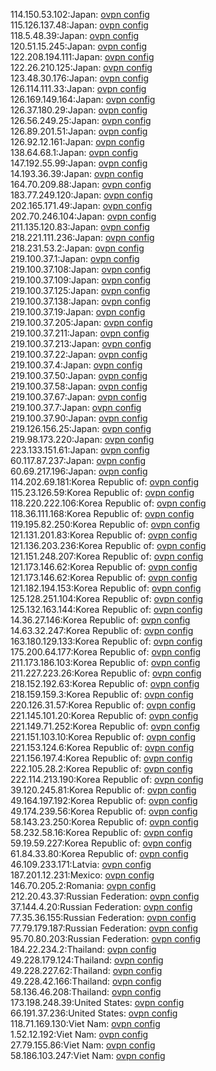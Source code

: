 114.150.53.102:Japan: [ovpn config](vpn/114_150_53_102.ovpn)  
115.126.137.48:Japan: [ovpn config](vpn/115_126_137_48.ovpn)  
118.5.48.39:Japan: [ovpn config](vpn/118_5_48_39.ovpn)  
120.51.15.245:Japan: [ovpn config](vpn/120_51_15_245.ovpn)  
122.208.194.111:Japan: [ovpn config](vpn/122_208_194_111.ovpn)  
122.26.210.125:Japan: [ovpn config](vpn/122_26_210_125.ovpn)  
123.48.30.176:Japan: [ovpn config](vpn/123_48_30_176.ovpn)  
126.114.111.33:Japan: [ovpn config](vpn/126_114_111_33.ovpn)  
126.169.149.164:Japan: [ovpn config](vpn/126_169_149_164.ovpn)  
126.37.180.29:Japan: [ovpn config](vpn/126_37_180_29.ovpn)  
126.56.249.25:Japan: [ovpn config](vpn/126_56_249_25.ovpn)  
126.89.201.51:Japan: [ovpn config](vpn/126_89_201_51.ovpn)  
126.92.12.161:Japan: [ovpn config](vpn/126_92_12_161.ovpn)  
138.64.68.1:Japan: [ovpn config](vpn/138_64_68_1.ovpn)  
147.192.55.99:Japan: [ovpn config](vpn/147_192_55_99.ovpn)  
14.193.36.39:Japan: [ovpn config](vpn/14_193_36_39.ovpn)  
164.70.209.88:Japan: [ovpn config](vpn/164_70_209_88.ovpn)  
183.77.249.120:Japan: [ovpn config](vpn/183_77_249_120.ovpn)  
202.165.171.49:Japan: [ovpn config](vpn/202_165_171_49.ovpn)  
202.70.246.104:Japan: [ovpn config](vpn/202_70_246_104.ovpn)  
211.135.120.83:Japan: [ovpn config](vpn/211_135_120_83.ovpn)  
218.221.111.236:Japan: [ovpn config](vpn/218_221_111_236.ovpn)  
218.231.53.2:Japan: [ovpn config](vpn/218_231_53_2.ovpn)  
219.100.37.1:Japan: [ovpn config](vpn/219_100_37_1.ovpn)  
219.100.37.108:Japan: [ovpn config](vpn/219_100_37_108.ovpn)  
219.100.37.109:Japan: [ovpn config](vpn/219_100_37_109.ovpn)  
219.100.37.125:Japan: [ovpn config](vpn/219_100_37_125.ovpn)  
219.100.37.138:Japan: [ovpn config](vpn/219_100_37_138.ovpn)  
219.100.37.19:Japan: [ovpn config](vpn/219_100_37_19.ovpn)  
219.100.37.205:Japan: [ovpn config](vpn/219_100_37_205.ovpn)  
219.100.37.211:Japan: [ovpn config](vpn/219_100_37_211.ovpn)  
219.100.37.213:Japan: [ovpn config](vpn/219_100_37_213.ovpn)  
219.100.37.22:Japan: [ovpn config](vpn/219_100_37_22.ovpn)  
219.100.37.4:Japan: [ovpn config](vpn/219_100_37_4.ovpn)  
219.100.37.50:Japan: [ovpn config](vpn/219_100_37_50.ovpn)  
219.100.37.58:Japan: [ovpn config](vpn/219_100_37_58.ovpn)  
219.100.37.67:Japan: [ovpn config](vpn/219_100_37_67.ovpn)  
219.100.37.7:Japan: [ovpn config](vpn/219_100_37_7.ovpn)  
219.100.37.90:Japan: [ovpn config](vpn/219_100_37_90.ovpn)  
219.126.156.25:Japan: [ovpn config](vpn/219_126_156_25.ovpn)  
219.98.173.220:Japan: [ovpn config](vpn/219_98_173_220.ovpn)  
223.133.151.61:Japan: [ovpn config](vpn/223_133_151_61.ovpn)  
60.117.87.237:Japan: [ovpn config](vpn/60_117_87_237.ovpn)  
60.69.217.196:Japan: [ovpn config](vpn/60_69_217_196.ovpn)  
114.202.69.181:Korea Republic of: [ovpn config](vpn/114_202_69_181.ovpn)  
115.23.126.59:Korea Republic of: [ovpn config](vpn/115_23_126_59.ovpn)  
118.220.222.106:Korea Republic of: [ovpn config](vpn/118_220_222_106.ovpn)  
118.36.111.168:Korea Republic of: [ovpn config](vpn/118_36_111_168.ovpn)  
119.195.82.250:Korea Republic of: [ovpn config](vpn/119_195_82_250.ovpn)  
121.131.201.83:Korea Republic of: [ovpn config](vpn/121_131_201_83.ovpn)  
121.136.203.236:Korea Republic of: [ovpn config](vpn/121_136_203_236.ovpn)  
121.151.248.207:Korea Republic of: [ovpn config](vpn/121_151_248_207.ovpn)  
121.173.146.62:Korea Republic of: [ovpn config](vpn/121_173_146_62.ovpn)  
121.173.146.62:Korea Republic of: [ovpn config](vpn/121_173_146_62.ovpn)  
121.182.194.153:Korea Republic of: [ovpn config](vpn/121_182_194_153.ovpn)  
125.128.251.104:Korea Republic of: [ovpn config](vpn/125_128_251_104.ovpn)  
125.132.163.144:Korea Republic of: [ovpn config](vpn/125_132_163_144.ovpn)  
14.36.27.146:Korea Republic of: [ovpn config](vpn/14_36_27_146.ovpn)  
14.63.32.247:Korea Republic of: [ovpn config](vpn/14_63_32_247.ovpn)  
163.180.129.133:Korea Republic of: [ovpn config](vpn/163_180_129_133.ovpn)  
175.200.64.177:Korea Republic of: [ovpn config](vpn/175_200_64_177.ovpn)  
211.173.186.103:Korea Republic of: [ovpn config](vpn/211_173_186_103.ovpn)  
211.227.223.26:Korea Republic of: [ovpn config](vpn/211_227_223_26.ovpn)  
218.152.192.63:Korea Republic of: [ovpn config](vpn/218_152_192_63.ovpn)  
218.159.159.3:Korea Republic of: [ovpn config](vpn/218_159_159_3.ovpn)  
220.126.31.57:Korea Republic of: [ovpn config](vpn/220_126_31_57.ovpn)  
221.145.101.20:Korea Republic of: [ovpn config](vpn/221_145_101_20.ovpn)  
221.149.71.252:Korea Republic of: [ovpn config](vpn/221_149_71_252.ovpn)  
221.151.103.10:Korea Republic of: [ovpn config](vpn/221_151_103_10.ovpn)  
221.153.124.6:Korea Republic of: [ovpn config](vpn/221_153_124_6.ovpn)  
221.156.197.4:Korea Republic of: [ovpn config](vpn/221_156_197_4.ovpn)  
222.105.28.2:Korea Republic of: [ovpn config](vpn/222_105_28_2.ovpn)  
222.114.213.190:Korea Republic of: [ovpn config](vpn/222_114_213_190.ovpn)  
39.120.245.81:Korea Republic of: [ovpn config](vpn/39_120_245_81.ovpn)  
49.164.197.192:Korea Republic of: [ovpn config](vpn/49_164_197_192.ovpn)  
49.174.239.56:Korea Republic of: [ovpn config](vpn/49_174_239_56.ovpn)  
58.143.23.250:Korea Republic of: [ovpn config](vpn/58_143_23_250.ovpn)  
58.232.58.16:Korea Republic of: [ovpn config](vpn/58_232_58_16.ovpn)  
59.19.59.227:Korea Republic of: [ovpn config](vpn/59_19_59_227.ovpn)  
61.84.33.80:Korea Republic of: [ovpn config](vpn/61_84_33_80.ovpn)  
46.109.233.171:Latvia: [ovpn config](vpn/46_109_233_171.ovpn)  
187.201.12.231:Mexico: [ovpn config](vpn/187_201_12_231.ovpn)  
146.70.205.2:Romania: [ovpn config](vpn/146_70_205_2.ovpn)  
212.20.43.37:Russian Federation: [ovpn config](vpn/212_20_43_37.ovpn)  
37.144.4.20:Russian Federation: [ovpn config](vpn/37_144_4_20.ovpn)  
77.35.36.155:Russian Federation: [ovpn config](vpn/77_35_36_155.ovpn)  
77.79.179.187:Russian Federation: [ovpn config](vpn/77_79_179_187.ovpn)  
95.70.80.203:Russian Federation: [ovpn config](vpn/95_70_80_203.ovpn)  
184.22.234.2:Thailand: [ovpn config](vpn/184_22_234_2.ovpn)  
49.228.179.124:Thailand: [ovpn config](vpn/49_228_179_124.ovpn)  
49.228.227.62:Thailand: [ovpn config](vpn/49_228_227_62.ovpn)  
49.228.42.166:Thailand: [ovpn config](vpn/49_228_42_166.ovpn)  
58.136.46.208:Thailand: [ovpn config](vpn/58_136_46_208.ovpn)  
173.198.248.39:United States: [ovpn config](vpn/173_198_248_39.ovpn)  
66.191.37.236:United States: [ovpn config](vpn/66_191_37_236.ovpn)  
118.71.169.130:Viet Nam: [ovpn config](vpn/118_71_169_130.ovpn)  
1.52.12.192:Viet Nam: [ovpn config](vpn/1_52_12_192.ovpn)  
27.79.155.86:Viet Nam: [ovpn config](vpn/27_79_155_86.ovpn)  
58.186.103.247:Viet Nam: [ovpn config](vpn/58_186_103_247.ovpn)  
